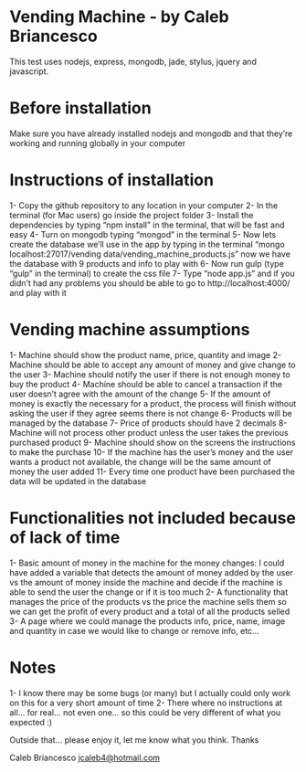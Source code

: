 # Vending Machine - by Caleb Briancesco

This test uses nodejs, express, mongodb, jade, stylus, jquery and javascript.



# Before installation

Make sure you have already installed nodejs and mongodb and that they’re working and running globally in your computer



# Instructions of installation

1-	Copy the github repository to any location in your computer
2-	In the terminal (for Mac users) go inside the project folder
3-	Install the dependencies by typing “npm install” in the terminal, that will be fast and easy
4-	Turn on mongodb typing “mongod” in the terminal
5-	Now lets create the database we’ll use in the app by typing in the terminal “mongo localhost:27017/vending data/vending_machine_products.js” now we have the database with 9 products and info to play with
6-	Now run gulp (type “gulp” in the terminal) to create the css file 
7-	Type “node app.js” and if you didn’t had any problems you should be able to go to http://localhost:4000/ and play with it



# Vending machine assumptions

1-	Machine should show the product name, price, quantity and image
2-	Machine should be able to accept any amount of money and give change to the user
3-	Machine should notify the user if there is not enough money to buy the product
4-	Machine should be able to cancel a transaction if the user doesn’t agree with the amount of the change
5-	If the amount of money is exactly the necessary for a product, the process will finish without asking the user if they agree seems there is not change 
6-	Products will be managed by the database 
7-	Price of products should have 2 decimals 
8-	Machine will not process other product unless the user takes the previous purchased product
9-	Machine should show on the screens the instructions to make the purchase 
10-	If the machine has the user’s money and the user wants a product not available, the change will be the same amount of money the user added
11-	Every time one product have been purchased the data will be updated in the database




# Functionalities not included because of lack of time

1-	Basic amount of money in the machine for the money changes: I could have added a variable that detects the amount of money added by the user vs the amount of money inside the machine and decide if the machine is able to send the user the change or if it is too much
2-	A functionality that manages the price of the products vs the price the machine sells them so we can get the profit of every product and a total of all the products selled
3-	A page where we could manage the products info, price, name, image and quantity in case  we would like to change or remove info, etc… 


# Notes

1- I know there may be some bugs (or many) but I actually could only work on this for a very short amount of time
2- There where no instructions at all... for real... not even one... so this could be very different of what you expected :)




Outside that... please enjoy it, let me know what you think.
Thanks

Caleb Briancesco
jcaleb4@hotmail.com



